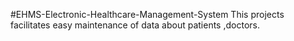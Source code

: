 #EHMS-Electronic-Healthcare-Management-System
This projects facilitates easy maintenance of data about patients ,doctors.
